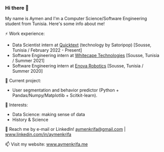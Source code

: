### Hi there 👋

My name is Aymen and I'm a Computer Science/Software Engineering student from Tunisia. Here's some info about me!

⚡ Work experience:
- Data Scientist intern at <a href="https://www.quicktext.im/" target="_blank">Quicktext</a> (technology by Satoripop) [Sousse, Tunisia / February 2022 - Present]
- Software Engineering intern at <a href="https://www.whitecapetech.com/" target="_blank">Whitecape Technologies</a> [Sousse, Tunisia / Summer 2021]
- Software Engineering intern at <a href="https://www.enovarobotics.eu/" target="_blank">Enova Robotics</a> [Sousse, Tunisia / Summer 2020]

🔭 Current project: 
- User segmentation and behavior predictor (Python + Pandas/Numpy/Matplotlib + Scitkit-learn).

🌱 Interests:
- Data Science: making sense of data
- History & Science

💬 Reach me by e-mail or LinkedIn! aymenkrifa@gmail.com | www.linkedin.com/in/aymenkrifa

📫 Visit my website: www.aymenkrifa.me
